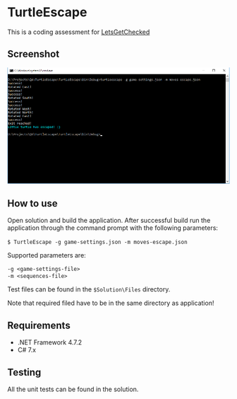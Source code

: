 # TurtleEscape
This is a coding assessment for [LetsGetChecked](https://www.letsgetchecked.com/)

## Screenshot
![console](https://github.com/stsrki/TurtleEscape/blob/master/Docs/console.png)

## How to use
Open solution and build the application. After successful build run the application through the command prompt with the following parameters:

`$ TurtleEscape -g game-settings.json -m moves-escape.json`

Supported parameters are:
```
-g <game-settings-file>
-m <sequences-file>
```

Test files can be found in the `$Solution\Files` directory.

Note that required filed have to be in the same directory as application!

## Requirements 
- .NET Framework 4.7.2
- C# 7.x

## Testing
All the unit tests can be found in the solution.
